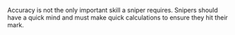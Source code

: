 Accuracy is not the only important skill a sniper requires.
Snipers should have a quick mind and must make quick calculations to ensure they hit their mark.

